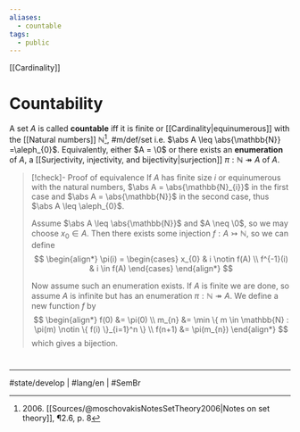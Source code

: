 ```yaml
---
aliases:
  - countable
tags:
  - public
---
```

[[Cardinality]]
# Countability

A set $A$ is called **countable** iff it is finite or [[Cardinality|equinumerous]] with the [[Natural numbers]] $\mathbb{N}$[^2006], #m/def/set i.e. $\abs A \leq \abs{\mathbb{N}} =\aleph_{0}$.
Equivalently, either $A = \0$ or there exists an **enumeration** of $A$, a [[Surjectivity, injectivity, and bijectivity|surjection]] $\pi : \mathbb{N} \twoheadrightarrow A$ of $A$.

   [^2006]: 2006\. [[Sources/@moschovakisNotesSetTheory2006|Notes on set theory]], ¶2.6, p. 8

> [!check]- Proof of equivalence
> If $A$ has finite size $i$ or equinumerous with the natural numbers, $\abs A = \abs{\mathbb{N}_{i}}$ in the first case and $\abs A = \abs{\mathbb{N}}$ in the second case, thus $\abs A \leq \aleph_{0}$.
> 
> Assume $\abs A \leq \abs{\mathbb{N}}$ and $A \neq \0$, so we may choose $x_{0} \in A$.
> Then there exists some injection $f : A \rightarrowtail \mathbb{N}$, so we can define
> $$
> \begin{align*}
> \pi(i) = \begin{cases}
> x_{0} & i \notin f(A) \\
> f^{-1}(i) & i \in f(A)
> \end{cases}
> \end{align*}
> $$
> 
> Now assume such an enumeration exists.
> If $A$ is finite we are done,
> so assume $A$ is infinite but has an enumeration $\pi: \mathbb{N} \twoheadrightarrow A$.
> We define a new function $f$ by
> $$
> \begin{align*}
> f(0) &= \pi(0) \\
> m_{n} &= \min \{ m \in \mathbb{N} : \pi(m) \notin \{ f(i) \}_{i=1}^n \} \\
> f(n+1) &= \pi(m_{n})
> \end{align*}
> $$
> which gives a bijection.
> <span class="QED"/>

#
---
#state/develop | #lang/en | #SemBr
